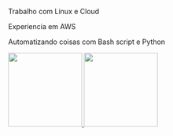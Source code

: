 Trabalho com Linux e Cloud <p>
Experiencia em AWS <p>
Automatizando coisas com Bash script e Python <p>
<div>
  <a href="https://github.com/eribertos/eribertos">
  <img height="150em" src="https://github-readme-stats.vercel.app/api?username=eribertos&hide=contribs,prs"/>
  <img height="150em" src="https://github-readme-stats.vercel.app/api/top-langs/?username=eribertos&layout=compact"/>
</div>
